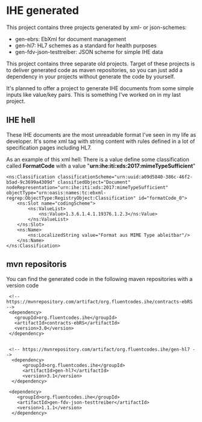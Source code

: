 # IHE generated

This project contains three projects generated by xml- or json-schemes:
* gen-ebrs: EbXml for document management
* gen-hl7: HL7 schemes as a standard for health purposes
* gen-fdv-json-testtreiber: JSON scheme for simple IHE data



This project contains three separate old projects. Target of these projects is
 to deliver generated code as maven repositories, so you can just 
 add a dependency in your projects without generate the code by yourself.
  
It's planned to offer a project to generate IHE documents from 
some simple inputs like value/key pairs. 
This is something I've worked on in my last project. 

## IHE hell
These IHE documents are the most unreadable format I've seen in my life as developer. 
It's some xml tag with string content with rules defined in a lot of specification pages including HL7.

As an example of this xml hell:
There is a value define some classification called **FormatCode** with a value "**urn:ihe:iti:xds:2017:mimeTypeSufficient**"

    <ns:Classification classificationScheme="urn:uuid:a09d5840-386c-46f2-b5ad-9c3699a4309d" classifiedObject="Document" nodeRepresentation="urn:ihe:iti:xds:2017:mimeTypeSufficient" objectType="urn:oasis:names:tc:ebxml-regrep:ObjectType:RegistryObject:Classification" id="formatCode_0">
        <ns:Slot name="codingScheme">
            <ns:ValueList>
                <ns:Value>1.3.6.1.4.1.19376.1.2.3</ns:Value>
            </ns:ValueList>
        </ns:Slot>
        <ns:Name>
            <ns:LocalizedString value="Format aus MIME Type ableitbar"/>
        </ns:Name>
    </ns:Classification>
    
## mvn repositoris
You can find the generated code in the following maven repositories with 
a version code  

 
     <!-- https://mvnrepository.com/artifact/org.fluentcodes.ihe/contracts-ebRS -->
     <dependency>
       <groupId>org.fluentcodes.ihe</groupId>
       <artifactId>contracts-ebRS</artifactId>
       <version>3.0</version>
     </dependency>
 
 
     <!-- https://mvnrepository.com/artifact/org.fluentcodes.ihe/gen-hl7 -->
      <dependency>
          <groupId>org.fluentcodes.ihe</groupId>
          <artifactId>gen-hl7</artifactId>
          <version>3.1</version>
      </dependency>
 
 
   <!-- https://mvnrepository.com/artifact/org.fluentcodes.ihe/gen-fdv-json-testtreiber -->
     <dependency>
        <groupId>org.fluentcodes.ihe</groupId>
        <artifactId>gen-fdv-json-testtreiber</artifactId>
        <version>1.1.1</version>
      </dependency>

